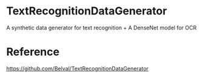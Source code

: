 # TextRecognitionDataGenerator
A synthetic data generator for text recognition + A DenseNet model for OCR

# Reference 
https://github.com/Belval/TextRecognitionDataGenerator
